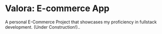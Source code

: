 # Valora: E-commerce App

A personal E-Commerce Project that showcases my proficiency in fullstack development. (Under Construction!)..

